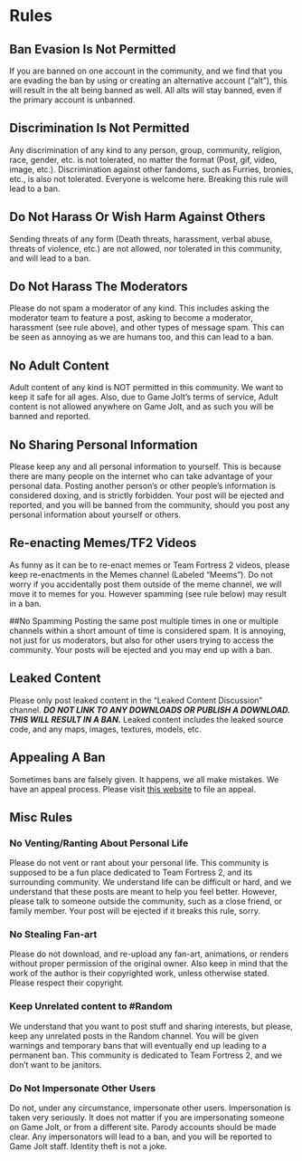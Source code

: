 # Rules

## Ban Evasion Is Not Permitted
If you are banned on one account in the community, and we find that you are evading the ban by using or creating an alternative account (“alt”), this will result in the alt being banned as well. All alts will stay banned, even if the primary account is unbanned.

## Discrimination Is Not Permitted
Any discrimination of any kind to any person, group, community, religion, race, gender, etc. is not tolerated, no matter the format (Post, gif, video, image, etc.). Discrimination against other fandoms, such as Furries, bronies, etc., is also not tolerated. Everyone is welcome here. Breaking this rule will lead to a ban.

## Do Not Harass Or Wish Harm Against Others
Sending threats of any form (Death threats, harassment, verbal abuse, threats of violence, etc.) are not allowed, nor tolerated in this community, and will lead to a ban.

## Do Not Harass The Moderators
Please do not spam a moderator of any kind. This includes asking the moderator team to feature a post, asking to become a moderator, harassment (see rule above), and other types of message spam. This can be seen as annoying as we are humans too, and this can lead to a ban.

## No Adult Content
Adult content of any kind is NOT permitted in this community. We want to keep it safe for all ages. Also, due to Game Jolt’s terms of service, Adult content is not allowed anywhere on Game Jolt, and as such you will be banned and reported.

## No Sharing Personal Information
Please keep any and all personal information to yourself. This is because there are many people on the internet who can take advantage of your personal data. Posting another person’s or other people’s information is considered doxing, and is strictly forbidden. Your post will be ejected and reported, and you will be banned from the community, should you post any personal information about yourself or others.

## Re-enacting Memes/TF2 Videos
As funny as it can be to re-enact memes or Team Fortress 2 videos, please keep re-enactments in the Memes channel (Labeled “Meems”). Do not worry if you accidentally post them outside of the meme channel, we will move it to memes for you. However spamming (see rule below) may result in a ban.

##No Spamming
Posting the same post multiple times in one or multiple channels within a short amount of time is considered spam. It is annoying, not just for us moderators, but also for other users trying to access the community. Your posts will be ejected and you may end up with a ban.

## Leaked Content
Please only post leaked content in the “Leaked Content Discussion” channel. ***DO NOT LINK TO ANY DOWNLOADS OR PUBLISH A DOWNLOAD. THIS WILL RESULT IN A BAN.*** Leaked content includes the leaked source code, and any maps, images, textures, models, etc.

## Appealing A Ban
Sometimes bans are falsely given. It happens, we all make mistakes. We have an appeal process. Please visit [this website](https://thecrafters001.github.io/tf2-ban-appeal.html) to file an appeal.

## Misc Rules

### No Venting/Ranting About Personal Life
Please do not vent or rant about your personal life. This community is supposed to be a fun place dedicated to Team Fortress 2, and its surrounding community. We understand life can be difficult or hard, and we understand that these posts are meant to help you feel better. However, please talk to someone outside the community, such as a close friend, or family member. Your post will be ejected if it breaks this rule, sorry.

### No Stealing Fan-art
Please do not download, and re-upload any fan-art, animations, or renders without proper permission of the original owner. Also keep in mind that the work of the author is their copyrighted work, unless otherwise stated. Please respect their copyright.

### Keep Unrelated content to #Random
We understand that you want to post stuff and sharing interests, but please, keep any unrelated posts in the Random channel. You will be given warnings and temporary bans that will eventually end up leading to a permanent ban. This community is dedicated to Team Fortress 2, and we don’t want to be janitors.

### Do Not Impersonate Other Users
Do not, under any circumstance, impersonate other users. Impersonation is taken very seriously. It does not matter if you are impersonating someone on Game Jolt, or from a different site. Parody accounts should be made clear. Any impersonators will lead to a ban, and you will be reported to Game Jolt staff. Identity theft is not a joke.
